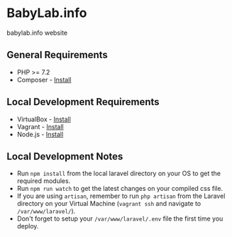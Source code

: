 # BabyLab.info
babylab.info website

## General Requirements
* PHP >= 7.2
* Composer - [Install](https://getcomposer.org/download/)

## Local Development Requirements
* VirtualBox - [Install](https://www.virtualbox.org/wiki/Downloads)
* Vagrant - [Install](https://www.vagrantup.com/downloads.html)
* Node.js - [Install](https://nodejs.org/en/download/)

## Local Development Notes
* Run `npm install` from the local laravel directory on your OS to get the required modules.
* Run  `npm run watch` to get the latest changes on your compiled css file.
* If you are using `artisan`, remember to run `php artisan` from the Laravel directory on your Virtual Machine (`vagrant ssh` and navigate to `/var/www/laravel/`).
* Don't forget to setup your `/var/www/laravel/.env` file the first time you deploy.